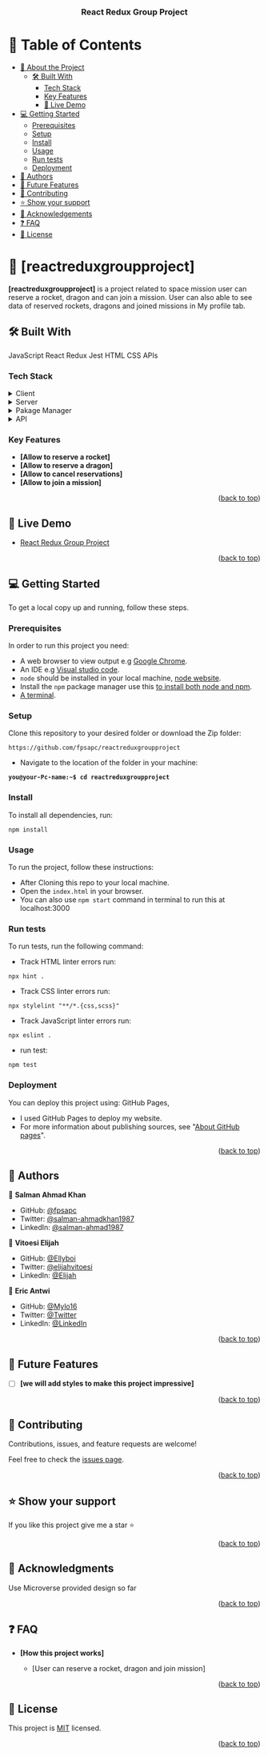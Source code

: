 <a name="readme-top"></a>

<div align="center">
  
  <h3><b>React Redux Group Project</b></h3>

</div>

<!-- TABLE OF CONTENTS -->

# 📗 Table of Contents

- [📖 About the Project](#about-project)
  - [🛠 Built With](#built-with)
    - [Tech Stack](#tech-stack)
    - [Key Features](#key-features)
    - [🚀 Live Demo](#live-demo)
- [💻 Getting Started](#getting-started)
  - [Prerequisites](#prerequisites)
  - [Setup](#setup)
  - [Install](#install)
  - [Usage](#usage)
  - [Run tests](#run-tests)
  - [Deployment](#deployment)
- [👥 Authors](#authors)
- [🔭 Future Features](#future-features)
- [🤝 Contributing](#contributing)
- [⭐️ Show your support](#support)
- [🙏 Acknowledgements](#acknowledgements)
- [❓ FAQ](#faq)
- [📝 License](#license)

<!-- PROJECT DESCRIPTION -->

# 📖 [reactreduxgroupproject] <a name="about-project"></a>



**[reactreduxgroupproject]** is a project related to space mission user can reserve a rocket, dragon and can join a mission. User can also able to see data of reserved rockets, dragons and joined missions in My profile tab.

## 🛠 Built With <a name="built-with"></a>
JavaScript
React
Redux
Jest
HTML
CSS
APIs

### Tech Stack <a name="tech-stack"></a>

<details>
  <summary>Client</summary>
  <ul>
    <li><a href="#">HTML, CSS, JavaScript, React, Redux, Jest, APIs</a></li>
  </ul>
</details>

<details>
  <summary>Server</summary>
  <ul>
    <li><a href="https://localhost:8080/">Dev Server</a></li>
  </ul>
</details>

<details>
  <summary>Pakage Manager</summary>
  <ul>
    <li><a href="#">NPM</a></li>
  </ul>
</details>
<details>
  <summary>API</summary>
  <ul>
    <li><a href="#">External API</a></li>
  </ul>
</details>

<!-- Features -->

### Key Features <a name="key-features"></a>

- **[Allow to reserve a rocket]**
- **[Allow to reserve a dragon]**
- **[Allow to cancel reservations]**
- **[Allow to join a mission]**

<p align="right">(<a href="#readme-top">back to top</a>)</p>

<!-- LIVE DEMO -->

## 🚀 Live Demo <a name="live-demo"></a>

- [React Redux Group Project](https://react-redux-group-project.onrender.com/)


<p align="right">(<a href="#readme-top">back to top</a>)</p>

<!-- GETTING STARTED -->

## 💻 Getting Started <a name="getting-started"></a>


To get a local copy up and running, follow these steps.

### Prerequisites

In order to run this project you need:

- A web browser to view output e.g [Google Chrome](https://www.google.com/chrome/).
- An IDE e.g [Visual studio code](https://code.visualstudio.com/).
- `node` should be installed in your local machine, [node website](https://nodejs.org/en/download/).
- Install the `npm` package manager use this [to install both node and npm](https://docs.npmjs.com/downloading-and-installing-node-js-and-npm).
- [A terminal](https://code.visualstudio.com/docs/terminal/basics).

### Setup

Clone this repository to your desired folder or download the Zip folder:

```
https://github.com/fpsapc/reactreduxgroupproject
```

- Navigate to the location of the folder in your machine:

**``you@your-Pc-name:~$ cd reactreduxgroupproject``**

### Install

To install all dependencies, run:

```
npm install
```

### Usage

To run the project, follow these instructions:

- After Cloning this repo to your local machine.
- Open the `index.html` in your browser.
- You can also use `npm start` command in terminal to run this at localhost:3000

### Run tests

To run tests, run the following command:

- Track HTML linter errors run:
```
npx hint .
```
- Track CSS linter errors run:
```
npx stylelint "**/*.{css,scss}"
```
- Track JavaScript linter errors run:
```
npx eslint .
```
- run test:
```
npm test 
```

### Deployment <a name="deployment"></a>

You can deploy this project using: GitHub Pages,
- I used GitHub Pages to deploy my website.
- For more information about publishing sources, see "[About GitHub pages](https://docs.github.com/en/pages/getting-started-with-github-pages/about-github-pages#publishing-sources-for-github-pages-sites)".

<p align="right">(<a href="#readme-top">back to top</a>)</p>

<!-- AUTHORS -->

## 👥 Authors <a name="authors"></a>

👤 **Salman Ahmad Khan**

- GitHub: [@fpsapc](https://github.com/fpsapc)
- Twitter: [@salman-ahmadkhan1987](https://twitter.com/salman-ahmadkhan1987)
- LinkedIn: [@salman-ahmad1987](https://linkedin.com/in/salman-ahmad1987 )

👤 **Vitoesi Elijah**

- GitHub: [@Ellyboi](https://github.com/Ellyboi)
- Twitter: [@elijahvitoesi](https://twitter.com/elijahvitoesi)
- LinkedIn: [@Elijah](https://www.linkedin.com/in/vitoesi-elijah-61961611a/)

👤 **Eric Antwi**

- GitHub: [@Mylo16](https://github.com/Mylo16)
- Twitter: [@Twitter](https://twitter.com/EricAntwi384)
- LinkedIn: [@LinkedIn](https://www.linkedin.com/in/ericopokuantwi/)

<p align="right">(<a href="#readme-top">back to top</a>)</p>

<!-- FUTURE FEATURES -->

## 🔭 Future Features <a name="future-features"></a>

- [ ] **[we will add styles to make this project impressive]**

<p align="right">(<a href="#readme-top">back to top</a>)</p>

<!-- CONTRIBUTING -->

## 🤝 Contributing <a name="contributing"></a>

Contributions, issues, and feature requests are welcome!

Feel free to check the [issues page](../../issues/).

<p align="right">(<a href="#readme-top">back to top</a>)</p>

<!-- SUPPORT -->

## ⭐️ Show your support <a name="support"></a>

If you like this project give me a star ⭐️

<p align="right">(<a href="#readme-top">back to top</a>)</p>

<!-- ACKNOWLEDGEMENTS -->

## 🙏 Acknowledgments <a name="acknowledgements"></a>

Use Microverse provided design so far

<p align="right">(<a href="#readme-top">back to top</a>)</p>

<!-- FAQ  -->

## ❓ FAQ <a name="faq"></a>

- **[How this project works]**

  - [User can reserve a rocket, dragon and join mission]

<p align="right">(<a href="#readme-top">back to top</a>)</p>

<!-- LICENSE -->

## 📝 License <a name="license"></a>

This project is [MIT](./LICENSE) licensed.

<p align="right">(<a href="#readme-top">back to top</a>)</p>
